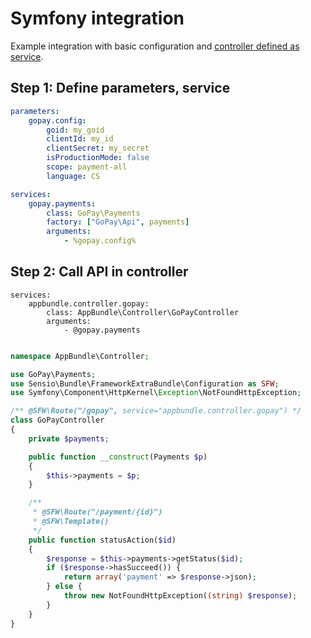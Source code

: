 
# Symfony integration

Example integration with basic configuration and 
[controller defined as service](http://symfony.com/doc/current/cookbook/controller/service.html).

## Step 1: Define parameters, service

```yml
parameters:
    gopay.config:
        goid: my_goid
        clientId: my_id
        clientSecret: my_secret
        isProductionMode: false
        scope: payment-all
        language: CS

services:
    gopay.payments:
        class: GoPay\Payments
        factory: ["GoPay\Api", payments]
        arguments:
            - %gopay.config%
```

## Step 2: Call API in controller

```
services:
    appbundle.controller.gopay:
        class: AppBundle\Controller\GoPayController
        arguments:
            - @gopay.payments
```

```php

namespace AppBundle\Controller;

use GoPay\Payments;
use Sensio\Bundle\FrameworkExtraBundle\Configuration as SFW;
use Symfony\Component\HttpKernel\Exception\NotFoundHttpException;

/** @SFW\Route("/gopay", service="appbundle.controller.gopay") */
class GoPayController
{
    private $payments;

    public function __construct(Payments $p)
    {
        $this->payments = $p;
    }

    /**
     * @SFW\Route("/payment/{id}")
     * @SFW\Template()
     */
    public function statusAction($id)
    {
        $response = $this->payments->getStatus($id);
        if ($response->hasSucceed()) {
            return array('payment' => $response->json);
        } else {
            throw new NotFoundHttpException((string) $response);
        } 
    }
}
```